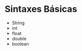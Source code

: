 <h1>Sintaxes Básicas</h1>

<ul>
  <li>String</li>
  <li>int</li>
  <li>float</li>
  <li>double</li>
  <li>boolean</li>
</ul>
